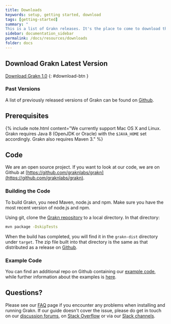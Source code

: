 ```yaml
---
title: Downloads
keywords: setup, getting started, download
tags: [getting-started]
summary: "
This is a list of Grakn releases. It's the place to come to download the most recent versions of Grakn."
sidebar: documentation_sidebar
permalink: /docs/resources/downloads
folder: docs
---
```



## Download Grakn Latest Version

[Download Grakn 1.0](https://grakn.ai/download/latest)
{: #download-btn }


### Past Versions
A list of previously released versions of Grakn can be found on [Github](https://grakn.ai/download).


## Prerequisites

{% include note.html content="We currently support Mac OS X and Linux. Grakn requires Java 8 (OpenJDK or Oracle) with the `$JAVA_HOME` set accordingly. Grakn also requires Maven 3." %}

## Code
We are an open source project. If you want to look at our code, we are on Github at [https://github.com/graknlabs/grakn](https://github.com/graknlabs/grakn).

### Building the Code

To build Grakn, you need Maven, node.js and npm. Make sure you have the most recent version of node.js and npm.

Using git, clone the [Grakn repository](https://github.com/graknlabs/grakn) to a local directory.  In that directory:

```bash
mvn package -DskipTests
```

When the build has completed, you will find it in the `grakn-dist` directory under `target`. The zip file built into that directory is the same as that distributed as a release on [Github](https://grakn.ai/download).

### Example Code
You can find an additional repo on Github containing our [example code](https://github.com/graknlabs/sample-projects), while further information about the examples is [here](../examples/examples-overview).


## Questions?
Please see our [FAQ](../resources/faq) page if you encounter any problems when installing and running Grakn. If our guide doesn't cover the issue, please do get in touch on our [discussion forums](http://discuss.grakn.ai), on [Stack Overflow](http://www.stackoverflow.com) or via our [Slack channels](https://grakn.ai/slack.html).
